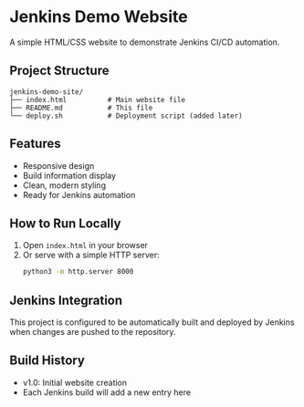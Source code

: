 # Jenkins Demo Website

A simple HTML/CSS website to demonstrate Jenkins CI/CD automation.

## Project Structure
```
jenkins-demo-site/
├── index.html          # Main website file
├── README.md           # This file
└── deploy.sh           # Deployment script (added later)
```

## Features
- Responsive design
- Build information display
- Clean, modern styling
- Ready for Jenkins automation

## How to Run Locally
1. Open `index.html` in your browser
2. Or serve with a simple HTTP server:
   ```bash
   python3 -m http.server 8000
   ```

## Jenkins Integration
This project is configured to be automatically built and deployed by Jenkins when changes are pushed to the repository.

## Build History
- v1.0: Initial website creation
- Each Jenkins build will add a new entry here